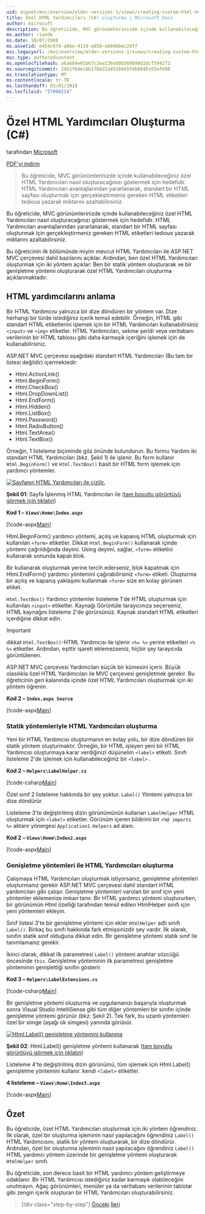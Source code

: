 ```yaml
---
uid: aspnet/mvc/overview/older-versions-1/views/creating-custom-html-helpers-cs
title: Özel HTML Yardımcıları (C#) oluşturma | Microsoft Docs
author: microsoft
description: Bu öğreticide, MVC görünümlerinizde içinde kullanabileceğiniz özel HTML Yardımcıları nasıl oluşturacağınızı göstermek için hedefidir. HTML Yardımcısı yararlanarak...
ms.author: riande
ms.date: 10/07/2008
ms.assetid: e454c67d-a86e-4119-a858-eb04bbec2dff
msc.legacyurl: /mvc/overview/older-versions-1/views/creating-custom-html-helpers-cs
msc.type: authoredcontent
ms.openlocfilehash: a6a684e01b67c2ea139a50b568098d2dcf594272
ms.sourcegitcommit: 24b1f6decbb17bb22a45166e5fdb0845c65af498
ms.translationtype: MT
ms.contentlocale: tr-TR
ms.lasthandoff: 03/01/2019
ms.locfileid: "57068214"
---
```

<a name="creating-custom-html-helpers-c"></a>Özel HTML Yardımcıları Oluşturma (C#)
====================
tarafından [Microsoft](https://github.com/microsoft)

[PDF'yi indirin](http://download.microsoft.com/download/1/1/f/11f721aa-d749-4ed7-bb89-a681b68894e6/ASPNET_MVC_Tutorial_9_CS.pdf)

> Bu öğreticide, MVC görünümlerinizde içinde kullanabileceğiniz özel HTML Yardımcıları nasıl oluşturacağınızı göstermek için hedefidir. HTML Yardımcıları avantajlarından yararlanarak, standart bir HTML sayfası oluşturmak için gerçekleştirmeniz gereken HTML etiketleri tedious yazarak miktarını azaltabilirsiniz.


Bu öğreticide, MVC görünümlerinizde içinde kullanabileceğiniz özel HTML Yardımcıları nasıl oluşturacağınızı göstermek için hedefidir. HTML Yardımcıları avantajlarından yararlanarak, standart bir HTML sayfası oluşturmak için gerçekleştirmeniz gereken HTML etiketleri tedious yazarak miktarını azaltabilirsiniz.

Bu öğreticinin ilk bölümünde miyim mevcut HTML Yardımcıları ile ASP.NET MVC çerçevesi dahil bazılarını açıklar. Ardından, ben özel HTML Yardımcıları oluşturmak için iki yöntem açıklar: Ben bir statik yöntem oluşturarak ve bir genişletme yöntemi oluşturarak özel HTML Yardımcıları oluşturma açıklanmaktadır.

## <a name="understanding-html-helpers"></a>HTML yardımcılarını anlama

Bir HTML Yardımcısı yalnızca bir dize döndüren bir yöntem var. Dize herhangi bir türde istediğiniz içerik temsil edebilir. Örneğin, HTML gibi standart HTML etiketlerini işlemek için bir HTML Yardımcıları kullanabilirsiniz `<input>` ve `<img>` etiketler. HTML Yardımcıları, sekme şeridi veya veritabanı verilerinin bir HTML tablosu gibi daha karmaşık içeriğini işlemek için de kullanabilirsiniz.

ASP.NET MVC çerçevesi aşağıdaki standart HTML Yardımcıları (Bu tam bir listesi değildir) içermektedir:

- Html.ActionLink()
- Html.BeginForm()
- Html.CheckBox()
- Html.DropDownList()
- Html.EndForm()
- Html.Hidden()
- Html.ListBox()
- Html.Password()
- Html.RadioButton()
- Html.TextArea()
- Html.TextBox()

Örneğin, 1 listeleme biçiminde göz önünde bulundurun. Bu formu Yardımı iki standart HTML Yardımcıları (bkz. Şekil 1) ile işlenir. Bu form kullanır `Html.BeginForm()` ve `Html.TextBox()` basit bir HTML form işlemek için yardımcı yöntemler.


[![Sayfanın HTML Yardımcıları ile çizilir.](creating-custom-html-helpers-cs/_static/image2.png)](creating-custom-html-helpers-cs/_static/image1.png)

**Şekil 01**: Sayfa İşlenmiş HTML Yardımcıları ile ([tam boyutlu görüntüyü görmek için tıklatın](creating-custom-html-helpers-cs/_static/image3.png))


**Kod 1 – `Views\Home\Index.aspx`**

[!code-aspx[Main](creating-custom-html-helpers-cs/samples/sample1.aspx)]

Html.BeginForm() yardımcı yöntemi, açılış ve kapanış HTML oluşturmak için kullanılan `<form>` etiketler. Dikkat `Html.BeginForm()` kullanarak içinde yöntemi çağrıldığında deyimi. Using deyimi, sağlar, `<form>` etiketini kullanarak sonunda kapalı blok.

Bir kullanarak oluşturmak yerine tercih ederseniz, blok kapatmak için Html.EndForm() yardımcı yöntemini çağırabilirsiniz `<form>` etiketi. Oluşturma bir açılış ve kapanış yaklaşımı kullanmak `<form>` size en kolay görünen etiket.

`Html.TextBox()` Yardımcı yöntemler listeleme 1'de HTML oluşturmak için kullanılan `<input>` etiketler. Kaynağı Görüntüle tarayıcınıza seçerseniz, HTML kaynağını listeleme 2'de görürsünüz. Kaynak standart HTML etiketleri içerdiğine dikkat edin.

> [!IMPORTANT]
> dikkat `Html.TextBox()`-HTML Yardımcısı ile işlenir `<%= %>` yerine etiketleri `<% %>` etiketler. Ardından, eşittir işareti eklemezseniz, hiçbir şey tarayıcıda görüntülenen.

ASP.NET MVC çerçevesi Yardımcıları küçük bir kümesini içerir. Büyük olasılıkla özel HTML Yardımcıları ile MVC çerçevesi genişletmek gerekir. Bu öğreticinin geri kalanında içinde özel HTML Yardımcıları oluşturmak için iki yöntem öğrenin.

**Kod 2 – `Index.aspx Source`**

[!code-aspx[Main](creating-custom-html-helpers-cs/samples/sample2.aspx)]

### <a name="creating-html-helpers-with-static-methods"></a>Statik yöntemleriyle HTML Yardımcıları oluşturma

Yeni bir HTML Yardımcısı oluşturmanın en kolay yolu, bir dize döndüren bir statik yöntem oluşturmaktır. Örneğin, bir HTML işleyen yeni bir HTML Yardımcısı oluşturmaya karar verdiğinizi düşünelim `<label>` etiketi. Sınıfı listeleme 2'de işlemek için kullanabileceğiniz bir `<label>` .

**Kod 2 – `Helpers\LabelHelper.cs`**

[!code-csharp[Main](creating-custom-html-helpers-cs/samples/sample3.cs)]

Özel sınıf 2 listeleme hakkında bir şey yoktur. `Label()` Yöntemi yalnızca bir dize döndürür.

Listeleme 3'te değiştirilmiş dizin görünümünün kullanan `LabelHelper` HTML oluşturmak için `<label>` etiketler. Görünüm içeren bildirimi bir `<%@ imports %>` aktarır yönergesi `Application1.Helpers` ad alanı.

**Kod 2 – `Views\Home\Index2.aspx`**

[!code-aspx[Main](creating-custom-html-helpers-cs/samples/sample4.aspx)]

### <a name="creating-html-helpers-with-extension-methods"></a>Genişletme yöntemleri ile HTML Yardımcıları oluşturma

Çalışmaya HTML Yardımcıları oluşturmak istiyorsanız, genişletme yöntemleri oluşturmanız gerekir ASP.NET MVC çerçevesi dahil standart HTML yardımcıları gibi çalışır. Genişletme yöntemleri varolan bir sınıf için yeni yöntemler eklemenize imkan tanır. Bir HTML yardımcı yöntemi oluştururken, bir görünümün Html özelliği tarafından temsil edilen HtmlHelper sınıfı için yeni yöntemleri ekleyin.

Sınıf listesi 3'te bir genişletme yöntemi için ekler `HtmlHelper` adlı sınıfı `Label()`. Birkaç bu sınıfı hakkında fark etmişsinizdir şey vardır. İlk olarak, sınıfın statik sınıf olduğuna dikkat edin. Bir genişletme yöntemi statik sınıf ile tanımlamanız gerekir.

İkinci olarak, dikkat ilk parametresi `Label()` yöntemi anahtar sözcüğü öncesinde `this`. Genişletme yönteminin ilk parametresi genişletme yönteminin genişlettiği sınıfın gösterir.

**Kod 3 – `Helpers\LabelExtensions.cs`**

[!code-csharp[Main](creating-custom-html-helpers-cs/samples/sample5.cs)]

Bir genişletme yöntemi oluşturma ve uygulamanızı başarıyla oluşturmak sonra Visual Studio IntelliSense gibi tüm diğer yöntemleri bir sınıfın içinde genişletme yöntemi görünür (bkz: Şekil 2). Tek fark, bu uzantı yöntemleri özel bir simge (aşağı ok simgesi) yanında görünür.


[![Html.Label() genişletme yöntemini kullanma](creating-custom-html-helpers-cs/_static/image5.png)](creating-custom-html-helpers-cs/_static/image4.png)

**Şekil 02**: Html.Label() genişletme yöntemi kullanarak ([tam boyutlu görüntüyü görmek için tıklatın](creating-custom-html-helpers-cs/_static/image6.png))


Listeleme 4'te değiştirilmiş dizin görünümü, tüm işlemek için Html.Label() genişletme yöntemini kullanır. kendi `<label>` etiketler.

**4 listeleme – `Views\Home\Index3.aspx`**

[!code-aspx[Main](creating-custom-html-helpers-cs/samples/sample6.aspx)]

## <a name="summary"></a>Özet

Bu öğreticide, özel HTML Yardımcıları oluşturmak için iki yöntem öğrendiniz. İlk olarak, özel bir oluşturma işleminin nasıl yapılacağını öğrendiniz `Label()` HTML Yardımcısını, statik bir yöntem oluşturarak, bir dize döndürür. Ardından, özel bir oluşturma işleminin nasıl yapılacağını öğrendiniz `Label()` HTML yardımcı yöntem üzerinde bir genişletme yöntemi oluşturarak `HtmlHelper` sınıfı.

Bu öğreticide, son derece basit bir HTML yardımcı yöntem geliştirmeye odaklanır. Bir HTML Yardımcısı istediğiniz kadar karmaşık olabileceğini unutmayın. Ağaç görünümleri, menüler ya da veritabanı verilerinin tablolar gibi zengin içerik oluşturan bir HTML Yardımcıları oluşturabilirsiniz.

> [!div class="step-by-step"]
> [Önceki](asp-net-mvc-views-overview-cs.md)
> [İleri](using-the-tagbuilder-class-to-build-html-helpers-cs.md)
